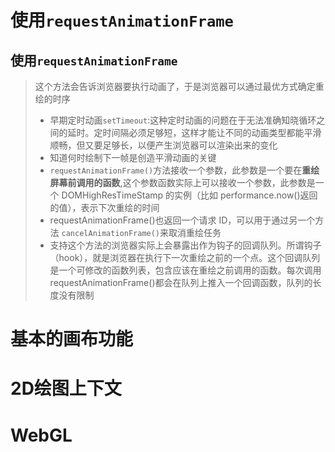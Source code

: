 # 使用`requestAnimationFrame`
## 使用`requestAnimationFrame`
  > 这个方法会告诉浏览器要执行动画了，于是浏览器可以通过最优方式确定重绘的时序  
  > - 早期定时动画`setTimeout`:这种定时动画的问题在于无法准确知晓循环之间的延时。定时间隔必须足够短，这样才能让不同的动画类型都能平滑顺畅，但又要足够长，以便产生浏览器可以渲染出来的变化
  > - 知道何时绘制下一帧是创造平滑动画的关键
  > - `requestAnimationFrame()`方法接收一个参数，此参数是一个要在**重绘屏幕前调用的函数**,这个参数函数实际上可以接收一个参数，此参数是一个 DOMHighResTimeStamp 的实例（比如 performance.now()返回的值），表示下次重绘的时间
  > - requestAnimationFrame()也返回一个请求 ID，可以用于通过另一个方法 `cancelAnimationFrame()`来取消重绘任务
  > - 支持这个方法的浏览器实际上会暴露出作为钩子的回调队列。所谓钩子（hook），就是浏览器在执行下一次重绘之前的一个点。这个回调队列是一个可修改的函数列表，包含应该在重绘之前调用的函数。每次调用requestAnimationFrame()都会在队列上推入一个回调函数，队列的长度没有限制
# 基本的画布功能

# 2D绘图上下文

# WebGL